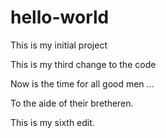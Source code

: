 # hello-world

This is my initial project 

This is my third change to the code

Now is the time for all good men ... 

To the aide of their bretheren. 

This is my sixth edit.

